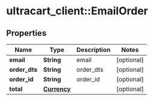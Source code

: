 # ultracart_client::EmailOrder

## Properties
Name | Type | Description | Notes
------------ | ------------- | ------------- | -------------
**email** | **String** | email | [optional] 
**order_dts** | **String** | order_dts | [optional] 
**order_id** | **String** | order_id | [optional] 
**total** | [**Currency**](Currency.md) |  | [optional] 


